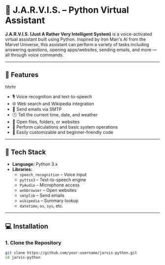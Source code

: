 # 🧠 J.A.R.V.I.S. – Python Virtual Assistant

**J.A.R.V.I.S. (Just A Rather Very Intelligent System)** is a voice-activated virtual assistant built using Python. Inspired by Iron Man's AI from the Marvel Universe, this assistant can perform a variety of tasks including answering questions, opening apps/websites, sending emails, and more — all through voice commands.

---

## 🚀 Features
hhrhr
- 🎙️ Voice recognition and text-to-speech
- 🌐 Web search and Wikipedia integration
- 📧 Send emails via SMTP
- 🕒 Tell the current time, date, and weather
- 📂 Open files, folders, or websites
- 🧮 Perform calculations and basic system operations
- 🧪 Easily customizable and beginner-friendly code

---

## 🧰 Tech Stack

- **Language:** Python 3.x  
- **Libraries:**  
  - `speech_recognition` – Voice input  
  - `pyttsx3` – Text-to-speech engine  
  - `PyAudio` – Microphone access  
  - `webbrowser` – Open websites  
  - `smtplib` – Send emails  
  - `wikipedia` – Summary lookup  
  - `datetime`, `os`, `sys`, etc.

---

## 💻 Installation

### 1. Clone the Repository

```bash
git clone https://github.com/your-username/jarvis-python.git
cd jarvis-python
